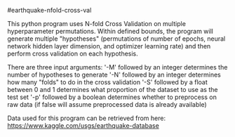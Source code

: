 #earthquake-nfold-cross-val

This python program uses N-fold Cross Validation on multiple hyperparameter permutations. Within defined bounds, the program will generate multiple "hypotheses" (permutations of number of epochs, neural network hidden layer dimension, and optimizer learning rate) and then perform cross validation on each hypothesis.

There are three input arguments: 
'-M' followed by an integer determines the number of hypotheses to generate
'-N' followed by an integer determines how many "folds" to do in the cross validation
'-S' followed by a float between 0 and 1 determines what proportion of the dataset to use as the test set
'-p' followed by a boolean determines whether to preprocess on raw data (if false will assume preprocessed data is already available)

Data used for this program can be retrieved from here: https://www.kaggle.com/usgs/earthquake-database
